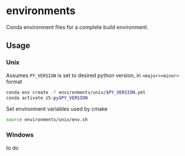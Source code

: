 # environments

Conda environment files for a complete build environment.

## Usage

### Unix

Assumes `PY_VERSION` is set to desired python version, in `<major><minor>` format

```bash
conda env create -f environments/unix/$PY_VERSION.yml
conda activate z5-py$PY_VERSION
```

Set environment variables used by cmake

```bash
source environments/unix/env.sh
```

### Windows

to do
